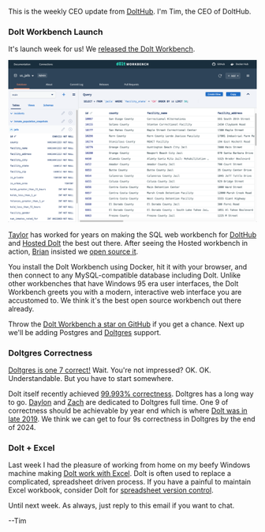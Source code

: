 This is the weekly CEO update from [DoltHub](https://www.dolthub.com/). I'm Tim, the CEO of DoltHub. 



### Dolt Workbench Launch

It's launch week for us! We [released the Dolt Workbench](https://www.dolthub.com/blog/2023-11-29-dolt-workbench/). 

[![Dolt Workbench](../images/dolt-workbench.png)](https://www.dolthub.com/blog/2023-11-29-dolt-workbench/)

[Taylor](https://www.doilthub.com/team#taylor) has worked for years on making the SQL web workbench for [DoltHub](https://www.dolthub.com) and [Hosted Dolt](https://hosted.doltdb.com) the best out there. After seeing the Hosted workbench in action, [Brian](https://www.doilthub.com/team#brian) insisted we [open source it](https://github.com/dolthub/dolt-workbench). 

You install the Dolt Workbench using Docker, hit it with your browser, and then connect to any MySQL-compatible database including Dolt. Unlike other workbenches that have Windows 95 era user interfaces, the Dolt Workbench greets you with a modern, interactive web interface you are accustomed to. We think it's the best open source workbench out there already.

Throw the [Dolt Workbench a star on GitHub](https://github.com/dolthub/dolt-workbench) if you get a chance. Next up we'll be adding Postgres and [Doltgres](https://www.doltgresql.com) support.

### Doltgres Correctness

[Doltgres is one 7 correct!](https://www.dolthub.com/blog/2023-11-27-doltgres-sqllogic-test/) Wait. You're not impressed? OK. OK. Understandable. But you have to start somewhere. 

Dolt itself recently achieved [99.993% correctness](https://docs.dolthub.com/sql-reference/benchmarks/correctness). Doltgres has a long way to go. [Daylon](https://www.doilthub.com/team#daylon) and [Zach](https://www.doilthub.com/team#zach) are dedicated to Doltgres full time. One 9 of correctness should be achievable by year end which is where [Dolt was in late 2019](https://www.dolthub.com/blog/2019-12-17-one-nine-of-sql-correctness/). We think we can get to four 9s correctness in Doltgres by the end of 2024.

### Dolt + Excel

Last week I had the pleasure of working from home on my beefy Windows machine making [Dolt work with Excel](https://www.dolthub.com/blog/2023-11-24-dolt-excel/). Dolt is often used to replace a complicated, spreadsheet driven process. If you have a painful to maintain Excel workbook, consider Dolt for [spreadsheet version control](https://www.dolthub.com/blog/2022-07-15-so-you-want-spreadsheet-version-control/).

Until next week. As always, just reply to this email if you want to chat.

--Tim